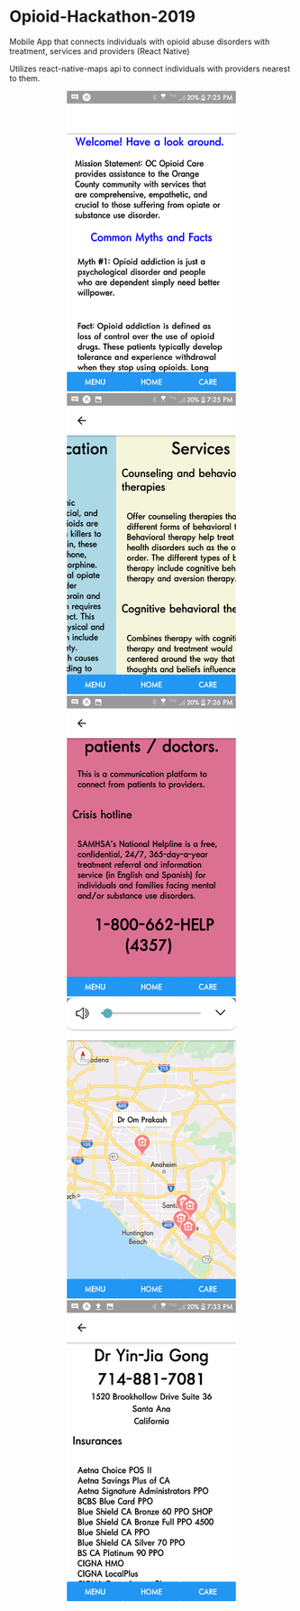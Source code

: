# Opioid-Hackathon-2019
Mobile App that connects individuals with opioid abuse disorders with treatment, services and providers
(React Native)

Utilizes react-native-maps api to connect individuals with providers nearest to them. 
<p align="center">
  <img src="/assets/s1.png" width="300" title="hover text">
  <img src="/assets/s3.png" width="300" title="hover text">
  <img src="/assets/s4.png" width="300" title="hover text">
  <br>
  <img src="/assets/s2.png" width="300" title="hover text">
  <img src="/assets/s5.png" width="300" title="hover text">
</p>

